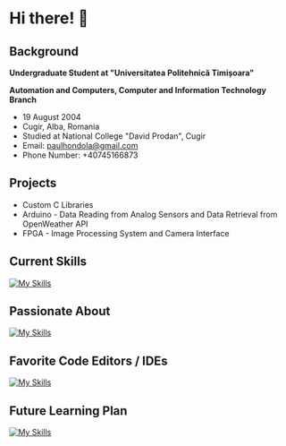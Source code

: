 # Hi there! 👋

## Background

**Undergraduate Student at "Universitatea Politehnică Timișoara"**

**Automation and Computers, Computer and Information Technology Branch**

- 19 August 2004
- Cugir, Alba, Romania
- Studied at National College "David Prodan", Cugir
- Email: paulhondola@gmail.com
- Phone Number: +40745166873

## Projects

- Custom C Libraries
- Arduino - Data Reading from Analog Sensors and Data Retrieval from OpenWeather API
- FPGA - Image Processing System and Camera Interface

## Current Skills
[![My Skills](https://skillicons.dev/icons?i=c,cpp,cs,py,java,matlab,bash,md,obsidian,git&perline=5)](https://skillicons.dev)

## Passionate About
[![My Skills](https://skillicons.dev/icons?i=linux,apple,arduino,raspberrypi,pytorch,tensorflow&perline=6)](https://skillicons.dev)

## Favorite Code Editors / IDEs
[![My Skills](https://skillicons.dev/icons?i=vscode,clion,idea,pycharm,rider&perline=5)](https://skillicons.dev)

## Future Learning Plan
[![My Skills](https://skillicons.dev/icons?i=githubactions,docker,kubernetes,rust,swift,kotlin&perline=6)](https://skillicons.dev)
